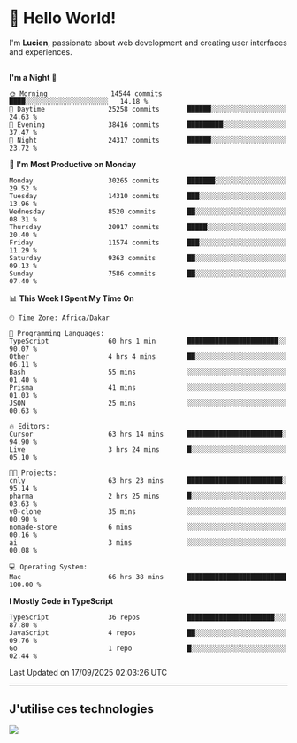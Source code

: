 # 👋 Hello World!

I'm **Lucien**, passionate about web development and creating user interfaces and experiences.

##

<!--START_SECTION:waka-->
**I'm a Night 🦉** 

```text
🌞 Morning                14544 commits       ████░░░░░░░░░░░░░░░░░░░░░   14.18 % 
🌆 Daytime                25258 commits       ██████░░░░░░░░░░░░░░░░░░░   24.63 % 
🌃 Evening                38416 commits       █████████░░░░░░░░░░░░░░░░   37.47 % 
🌙 Night                  24317 commits       ██████░░░░░░░░░░░░░░░░░░░   23.72 % 
```
📅 **I'm Most Productive on Monday** 

```text
Monday                   30265 commits       ███████░░░░░░░░░░░░░░░░░░   29.52 % 
Tuesday                  14310 commits       ███░░░░░░░░░░░░░░░░░░░░░░   13.96 % 
Wednesday                8520 commits        ██░░░░░░░░░░░░░░░░░░░░░░░   08.31 % 
Thursday                 20917 commits       █████░░░░░░░░░░░░░░░░░░░░   20.40 % 
Friday                   11574 commits       ███░░░░░░░░░░░░░░░░░░░░░░   11.29 % 
Saturday                 9363 commits        ██░░░░░░░░░░░░░░░░░░░░░░░   09.13 % 
Sunday                   7586 commits        ██░░░░░░░░░░░░░░░░░░░░░░░   07.40 % 
```


📊 **This Week I Spent My Time On** 

```text
🕑︎ Time Zone: Africa/Dakar

💬 Programming Languages: 
TypeScript               60 hrs 1 min        ███████████████████████░░   90.07 % 
Other                    4 hrs 4 mins        ██░░░░░░░░░░░░░░░░░░░░░░░   06.11 % 
Bash                     55 mins             ░░░░░░░░░░░░░░░░░░░░░░░░░   01.40 % 
Prisma                   41 mins             ░░░░░░░░░░░░░░░░░░░░░░░░░   01.03 % 
JSON                     25 mins             ░░░░░░░░░░░░░░░░░░░░░░░░░   00.63 % 

🔥 Editors: 
Cursor                   63 hrs 14 mins      ████████████████████████░   94.90 % 
Live                     3 hrs 24 mins       █░░░░░░░░░░░░░░░░░░░░░░░░   05.10 % 

🐱‍💻 Projects: 
cnly                     63 hrs 23 mins      ████████████████████████░   95.14 % 
pharma                   2 hrs 25 mins       █░░░░░░░░░░░░░░░░░░░░░░░░   03.63 % 
v0-clone                 35 mins             ░░░░░░░░░░░░░░░░░░░░░░░░░   00.90 % 
nomade-store             6 mins              ░░░░░░░░░░░░░░░░░░░░░░░░░   00.16 % 
ai                       3 mins              ░░░░░░░░░░░░░░░░░░░░░░░░░   00.08 % 

💻 Operating System: 
Mac                      66 hrs 38 mins      █████████████████████████   100.00 % 
```

**I Mostly Code in TypeScript** 

```text
TypeScript               36 repos            ██████████████████████░░░   87.80 % 
JavaScript               4 repos             ██░░░░░░░░░░░░░░░░░░░░░░░   09.76 % 
Go                       1 repo              █░░░░░░░░░░░░░░░░░░░░░░░░   02.44 % 
```




 Last Updated on 17/09/2025 02:03:26 UTC
<!--END_SECTION:waka-->
---

## J'utilise ces technologies

<p align="left">
  <a href="https://skillicons.dev">
    <img src="https://skillicons.dev/icons?i=ts,js,go,ruby,css,scss,tailwind,react,vite,nextjs,docker,figma,ableton" />
  </a>
</p>

